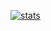 [![stats](https://github-readme-stats.vercel.app/api?username=Stonks3141&show_icons=true&theme=dracula&hide_title=true&hide_border=true)](https://github.com/anuraghazra/github-readme-stats)
